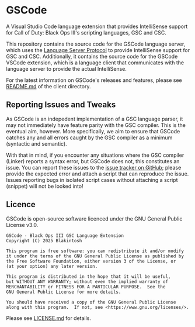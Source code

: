 # GSCode

A Visual Studio Code language extension that provides IntelliSense support for Call of Duty: Black Ops III's scripting languages, GSC and CSC.

This repository contains the source code for the GSCode language server, which uses the [Language Server Protocol](https://microsoft.github.io/language-server-protocol/) to provide IntelliSense support for GSC and CSC. Additionally, it contains the source code for the GSCode VSCode extension, which is a language client that communicates with the language server to provide the actual IntelliSense.

For the latest information on GSCode's releases and features, please see [README.md](https://github.com/Blakintosh/gscode/blob/main/client/README.md) of the client directory.

## Reporting Issues and Tweaks

As GSCode is an indepedent implementation of a GSC language parser, it may not immediately have feature parity with the GSC compiler. This is the eventual aim, however. More specifically, we aim to ensure that GSCode catches any and all errors caught by the GSC compiler as a minimum (syntactic and semantic).

With that in mind, if you encounter any situations where the GSC compiler (Linker) reports a syntax error, but GSCode does not, this constitutes an issue. You can report these issues to the [issue tracker on GitHub](https://github.com/Blakintosh/gscode/issues); please provide the expected error and attach a script that can reproduce the issue. Issues reporting bugs in isolated script cases without attaching a script (snippet) will not be looked into!

## Licence

GSCode is open-source software licenced under the GNU General Public License v3.0.

```
GSCode - Black Ops III GSC Language Extension
Copyright (C) 2025 Blakintosh

This program is free software: you can redistribute it and/or modify
it under the terms of the GNU General Public License as published by
the Free Software Foundation, either version 3 of the License, or
(at your option) any later version.

This program is distributed in the hope that it will be useful,
but WITHOUT ANY WARRANTY; without even the implied warranty of
MERCHANTABILITY or FITNESS FOR A PARTICULAR PURPOSE.  See the
GNU General Public License for more details.

You should have received a copy of the GNU General Public License
along with this program.  If not, see <https://www.gnu.org/licenses/>.
```

Please see [LICENSE.md](https://github.com/Blakintosh/gscode/blob/main/LICENSE.md) for details.
